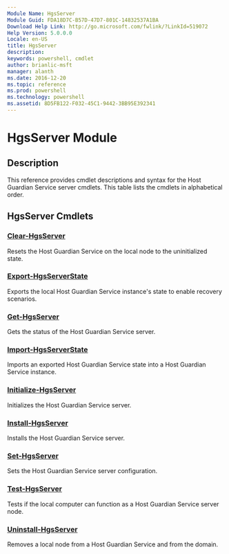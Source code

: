 ```yaml
---
Module Name: HgsServer
Module Guid: FDA18D7C-B57D-47D7-801C-14832537A1BA
Download Help Link: http://go.microsoft.com/fwlink/?LinkId=519072
Help Version: 5.0.0.0
Locale: en-US
title: HgsServer
description: 
keywords: powershell, cmdlet
author: brianlic-msft
manager: alanth
ms.date: 2016-12-20
ms.topic: reference
ms.prod: powershell
ms.technology: powershell
ms.assetid: 8D5FB122-F032-45C1-9442-3BB95E392341
---
```


# HgsServer Module
## Description
This reference provides cmdlet descriptions and syntax for the Host Guardian Service server cmdlets. This table lists the cmdlets in alphabetical order.

## HgsServer Cmdlets
### [Clear-HgsServer](./Clear-HgsServer.md)
Resets the Host Guardian Service on the local node to the uninitialized state.

### [Export-HgsServerState](./Export-HgsServerState.md)
Exports the local Host Guardian Service instance's state to enable recovery scenarios.

### [Get-HgsServer](./Get-HgsServer.md)
Gets the status of the Host Guardian Service server.

### [Import-HgsServerState](./Import-HgsServerState.md)
Imports an exported Host Guardian Service state into a Host Guardian Service instance.

### [Initialize-HgsServer](./Initialize-HgsServer.md)
Initializes the Host Guardian Service server.

### [Install-HgsServer](./Install-HgsServer.md)
Installs the Host Guardian Service server.

### [Set-HgsServer](./Set-HgsServer.md)
Sets the Host Guardian Service server configuration.

### [Test-HgsServer](./Test-HgsServer.md)
Tests if the local computer can function as a Host Guardian Service server node.

### [Uninstall-HgsServer](./Uninstall-HgsServer.md)
Removes a local node from a Host Guardian Service and from the domain.

